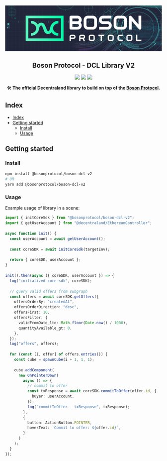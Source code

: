 [![banner](docs/assets/banner.png)](https://bosonprotocol.io)

<h2 align="center">Boson Protocol - DCL Library V2</h2>

<div align="center">

<a href="">![](https://img.shields.io/badge/license-Apache--2.0-brightgreen?style=flat-square)</a>
<a href="https://discord.com/invite/QSdtKRaap6">![](https://img.shields.io/badge/Chat%20on-Discord-%235766f2?style=flat-square)</a>
<a href="https://twitter.com/BosonProtocol">![](https://img.shields.io/twitter/follow/BosonProtocol?style=social)</a>

</div>

<div align="center">

🛠️ **The official Decentraland library to build on top of the [Boson Protocol](https://bosonprotocol.io).**

</div>

## Index

- [Index](#index)
- [Getting started](#getting-started)
  - [Install](#install)
  - [Usage](#usage)

## Getting started

### Install

```bash
npm install @bosonprotocol/boson-dcl-v2
# OR
yarn add @bosonprotocol/boson-dcl-v2
```

### Usage

Example usage of library in a scene:

```ts
import { initCoreSdk } from "@bosonprotocol/boson-dcl-v2";
import { getUserAccount } from "@decentraland/EthereumController";

async function init() {
  const userAccount = await getUserAccount();

  const coreSDK = await initCoreSdk(targetEnv);

  return { coreSDK, userAccount };
}

init().then(async ({ coreSDK, userAccount }) => {
  log("initialized core-sdk", coreSDK);

  // query valid offers from subgraph
  const offers = await coreSDK.getOffers({
    offersOrderBy: "createdAt",
    offersOrderDirection: "desc",
    offersFirst: 10,
    offersFilter: {
      validFromDate_lte: Math.floor(Date.now() / 1000),
      quantityAvailable_gt: 0,
    },
  });
  log("offers", offers);

  for (const [i, offer] of offers.entries()) {
    const cube = spawnCube(i + 1, 1, 1);

    cube.addComponent(
      new OnPointerDown(
        async () => {
          // commit to offer
          const txResponse = await coreSDK.commitToOffer(offer.id, {
            buyer: userAccount,
          });
          log("commitToOffer - txResponse", txResponse);
        },
        {
          button: ActionButton.POINTER,
          hoverText: `Commit to offer: ${offer.id}`,
        }
      )
    );
  }
});
```
